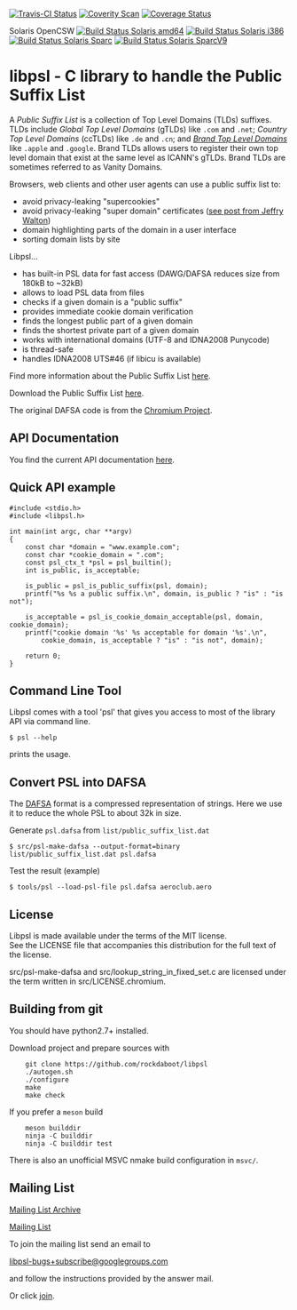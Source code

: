 [![Travis-CI Status](https://travis-ci.org/rockdaboot/libpsl.png?branch=master)](https://travis-ci.org/rockdaboot/libpsl)
[![Coverity Scan](https://img.shields.io/coverity/scan/10227.svg)](https://scan.coverity.com/projects/rockdaboot-libpsl)
[![Coverage Status](https://coveralls.io/repos/github/rockdaboot/libpsl/badge.svg?branch=master)](https://coveralls.io/github/rockdaboot/libpsl?branch=master)

Solaris OpenCSW [![Build Status Solaris amd64](https://buildfarm.opencsw.org/buildbot/png?builder=libpsl-solaris10-amd64)](https://buildfarm.opencsw.org/buildbot/builders/libpsl-solaris10-amd64)
[![Build Status Solaris i386](https://buildfarm.opencsw.org/buildbot/png?builder=libpsl-solaris10-i386)](https://buildfarm.opencsw.org/buildbot/builders/libpsl-solaris10-i386)
[![Build Status Solaris Sparc](https://buildfarm.opencsw.org/buildbot/png?builder=libpsl-solaris10-sparc)](https://buildfarm.opencsw.org/buildbot/builders/libpsl-solaris10-sparc)
[![Build Status Solaris SparcV9](https://buildfarm.opencsw.org/buildbot/png?builder=libpsl-solaris10-sparcv9)](https://buildfarm.opencsw.org/buildbot/builders/libpsl-solaris10-sparcv9)


libpsl - C library to handle the Public Suffix List
===================================================

A *Public Suffix List* is a collection of Top Level Domains (TLDs) suffixes.
TLDs include *Global Top Level Domains* (gTLDs) like `.com` and `.net`;
*Country Top Level Domains* (ccTLDs) like `.de` and `.cn`;
and *[Brand Top Level Domains](https://icannwiki.org/Brand_TLD)* like `.apple` and `.google`.
Brand TLDs allows users to register their own top level domain that exist at the same level as ICANN's gTLDs.
Brand TLDs are sometimes referred to as Vanity Domains.

Browsers, web clients and other user agents can use a public suffix list to:

- avoid privacy-leaking "supercookies"
- avoid privacy-leaking "super domain" certificates ([see post from Jeffry Walton](https://lists.gnu.org/archive/html/bug-wget/2014-03/msg00093.html))
- domain highlighting parts of the domain in a user interface
- sorting domain lists by site

Libpsl...

- has built-in PSL data for fast access (DAWG/DAFSA reduces size from 180kB to ~32kB)
- allows to load PSL data from files
- checks if a given domain is a "public suffix"
- provides immediate cookie domain verification
- finds the longest public part of a given domain
- finds the shortest private part of a given domain
- works with international domains (UTF-8 and IDNA2008 Punycode)
- is thread-safe
- handles IDNA2008 UTS#46 (if libicu is available)

Find more information about the Public Suffix List [here](https://publicsuffix.org/).

Download the Public Suffix List [here](https://github.com/publicsuffix/list/blob/master/public_suffix_list.dat).

The original DAFSA code is from the [Chromium Project](https://code.google.com/p/chromium/).


API Documentation
-----------------

You find the current API documentation [here](https://rockdaboot.github.io/libpsl).


Quick API example
-----------------

	#include <stdio.h>
	#include <libpsl.h>

	int main(int argc, char **argv)
	{
		const char *domain = "www.example.com";
		const char *cookie_domain = ".com";
		const psl_ctx_t *psl = psl_builtin();
		int is_public, is_acceptable;

		is_public = psl_is_public_suffix(psl, domain);
		printf("%s %s a public suffix.\n", domain, is_public ? "is" : "is not");

		is_acceptable = psl_is_cookie_domain_acceptable(psl, domain, cookie_domain);
		printf("cookie domain '%s' %s acceptable for domain '%s'.\n",
			cookie_domain, is_acceptable ? "is" : "is not", domain);

		return 0;
	}

Command Line Tool
-----------------

Libpsl comes with a tool 'psl' that gives you access to most of the
library API via command line.

	$ psl --help

prints the usage.

Convert PSL into DAFSA
----------------------

The [DAFSA](https://en.wikipedia.org/wiki/Deterministic_acyclic_finite_state_automaton) format is a compressed
representation of strings. Here we use it to reduce the whole PSL to about 32k in size.

Generate `psl.dafsa` from `list/public_suffix_list.dat`

	$ src/psl-make-dafsa --output-format=binary list/public_suffix_list.dat psl.dafsa

Test the result (example)

	$ tools/psl --load-psl-file psl.dafsa aeroclub.aero

License
-------

Libpsl is made available under the terms of the MIT license.<br>
See the LICENSE file that accompanies this distribution for the full text of the license.

src/psl-make-dafsa and src/lookup_string_in_fixed_set.c are licensed under the term written in
src/LICENSE.chromium.

Building from git
-----------------

You should have python2.7+ installed.

Download project and prepare sources with

		git clone https://github.com/rockdaboot/libpsl
		./autogen.sh
		./configure
		make
		make check

If you prefer a `meson` build

		meson builddir
		ninja -C builddir
		ninja -C builddir test

There is also an unofficial MSVC nmake build configuration in `msvc/`.


Mailing List
------------

[Mailing List Archive](https://groups.google.com/forum/#!forum/libpsl-bugs)

[Mailing List](https://groups.google.com/forum/#!forum/libpsl-bugs)

To join the mailing list send an email to

libpsl-bugs+subscribe@googlegroups.com

and follow the instructions provided by the answer mail.

Or click [join](https://groups.google.com/forum/#!forum/libpsl-bugs/join).
